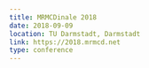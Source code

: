 ```yaml
---
title: MRMCDinale 2018
date: 2018-09-09
location: TU Darmstadt, Darmstadt
link: https://2018.mrmcd.net
type: conference
---
```

